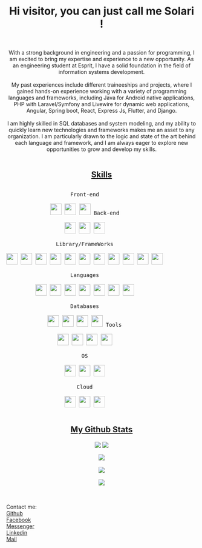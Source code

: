 <h1 align="center">Hi visitor, you can just call me Solari !</h1>
<br>
<p align="center">
With a strong background in engineering and a passion for programming, I am excited to bring my expertise and experience to a new opportunity. As an engineering student at Esprit, I have a solid foundation in the field of information systems development.<br><br>My past experiences include different traineeships and projects, where I gained hands-on experience working with a variety of programming languages and frameworks, including Java for Android native applications, PHP with Laravel/Symfony and Livewire for dynamic web applications, Angular, Spring boot, React, Express Js, Flutter, and Django.<br><br>
I am highly skilled in SQL databases and system modeling, and my ability to quickly learn new technologies and frameworks makes me an asset to any organization. I am particularly drawn to the logic and state of the art behind each language and framework, and I am always eager to explore new opportunities to grow and develop my skills.<br><br>
</p>
<h2 align="center"><u>Skills</u></h2>
<p style="display: inline-block;" align="center">
  <kbd>
    <kbd>Front-end</kbd>
    <br>
    <br>
    <img width="30px" src="https://cdn.jsdelivr.net/gh/devicons/devicon/icons/html5/html5-original.svg" /> 
    <img width="30px" src="https://cdn.jsdelivr.net/gh/devicons/devicon/icons/css3/css3-plain.svg" /> 
    <img width="30px" src="https://cdn.jsdelivr.net/gh/devicons/devicon/icons/sass/sass-original.svg" /> 
  </kbd>
  <kbd>
    <kbd>Back-end</kbd>
    <br>
    <br>
    <img width="30px" src="https://cdn.jsdelivr.net/gh/devicons/devicon/icons/apache/apache-original-wordmark.svg" />
    <img width="30px" src="https://cdn.jsdelivr.net/gh/devicons/devicon/icons/nodejs/nodejs-original.svg" />
    <img width="30px" src="https://cdn.jsdelivr.net/gh/devicons/devicon/icons/tomcat/tomcat-original.svg" />
  </kbd>
  <br>
  <br>
  <kbd>
    <kbd>Library/FrameWorks</kbd>
    <br>
    <br>
    <img width="30px" src="https://cdn.jsdelivr.net/gh/devicons/devicon/icons/laravel/laravel-plain-wordmark.svg" />
    <img width="30px" src="https://cdn.jsdelivr.net/gh/devicons/devicon/icons/symfony/symfony-original-wordmark.svg" />
    <img width="30px" src="https://cdn.jsdelivr.net/gh/devicons/devicon/icons/spring/spring-original-wordmark.svg" />
    <img width="30px" src="https://cdn.jsdelivr.net/gh/devicons/devicon/icons/express/express-original-wordmark.svg" />
    <img width="30px" src="https://cdn.jsdelivr.net/gh/devicons/devicon/icons/django/django-plain-wordmark.svg" />
    <img width="30px" src="https://cdn.jsdelivr.net/gh/devicons/devicon/icons/dot-net/dot-net-plain-wordmark.svg" />
    <img width="30px" src="https://cdn.jsdelivr.net/gh/devicons/devicon/icons/androidstudio/androidstudio-original.svg" />
    <img width="30px" src="https://cdn.jsdelivr.net/gh/devicons/devicon/icons/bootstrap/bootstrap-original.svg" />
    <img width="30px" src="https://cdn.jsdelivr.net/gh/devicons/devicon/icons/tailwindcss/tailwindcss-plain.svg" />
    <img width="30px" src="https://cdn.jsdelivr.net/gh/devicons/devicon/icons/react/react-original.svg" />
    <img width="30px" src="https://cdn.jsdelivr.net/gh/devicons/devicon/icons/angularjs/angularjs-original.svg" />
  </kbd>
  <br>
  <br>
  <kbd>
    <kbd>Languages</kbd>
    <br>
    <br>
    <img width="30px" src="https://cdn.jsdelivr.net/gh/devicons/devicon/icons/java/java-original.svg" />
    <img width="30px" src="https://cdn.jsdelivr.net/gh/devicons/devicon/icons/php/php-plain.svg" />
    <img width="30px" src="https://cdn.jsdelivr.net/gh/devicons/devicon/icons/dart/dart-original.svg" />
    <img width="30px" src="https://cdn.jsdelivr.net/gh/devicons/devicon/icons/python/python-plain.svg" />
    <img width="30px" src="https://cdn.jsdelivr.net/gh/devicons/devicon/icons/bash/bash-original.svg" />
    <img width="30px" src="https://cdn.jsdelivr.net/gh/devicons/devicon/icons/javascript/javascript-original.svg" />
    <img width="30px" src="https://cdn.jsdelivr.net/gh/devicons/devicon/icons/typescript/typescript-original.svg" />
  </kbd>
  <br>
  <br>
  <kbd>
    <kbd>Databases</kbd>
    <br>
    <br> 
    <img width="30px" src="https://cdn.jsdelivr.net/gh/devicons/devicon/icons/mysql/mysql-original-wordmark.svg" />
    <img width="30px" src="https://cdn.jsdelivr.net/gh/devicons/devicon/icons/postgresql/postgresql-original-wordmark.svg" />
    <img width="30px" src="https://cdn.jsdelivr.net/gh/devicons/devicon/icons/sqlite/sqlite-original-wordmark.svg" />
    <img width="30px" src="https://cdn.jsdelivr.net/gh/devicons/devicon/icons/mongodb/mongodb-plain-wordmark.svg" />
  </kbd>

  <kbd>
    <kbd>Tools</kbd>
    <br>
    <br>
    <img width="30px" src="https://cdn.jsdelivr.net/gh/devicons/devicon/icons/vscode/vscode-original.svg" />
    <img width="30px" src="https://github.com/termux/termux-app/raw/master/app/src/main/res/mipmap-xxxhdpi/ic_launcher.png" />
    <img width="30px" src="https://upload.wikimedia.org/wikipedia/commons/a/ab/Swagger-logo.png" />
    <img width="30px" src="https://cdn.worldvectorlogo.com/logos/postman.svg" />
  </kbd>
  <br>
  <br>
  <kbd>
    <kbd>OS</kbd>
    <br>
    <br>
    <img width="30px" src="https://cdn.jsdelivr.net/gh/devicons/devicon/icons/linux/linux-original.svg" />
    <img width="30px" src="https://cdn.jsdelivr.net/gh/devicons/devicon/icons/android/android-original.svg" />
    <img width="30px" src="https://cdn.jsdelivr.net/gh/devicons/devicon/icons/windows8/windows8-original.svg" />
  </kbd>
  <br>
  <br>
   <kbd>
    <kbd>Cloud</kbd>
    <br>
    <br>
    <img width="30px" src="https://cdn.jsdelivr.net/gh/devicons/devicon/icons/amazonwebservices/amazonwebservices-plain-wordmark.svg" />
    <img width="30px" src="https://cdn.jsdelivr.net/gh/devicons/devicon/icons/azure/azure-original-wordmark.svg" />
    <img width="30px" src="https://cdn.jsdelivr.net/gh/devicons/devicon/icons/heroku/heroku-original-wordmark.svg" />   
  </kbd>
</p>


<br>
<h2 align="center"><u>My Github Stats</u></h2>
<p align="center">
<img align="center" src="https://github-readme-stats.vercel.app/api/top-langs/?username=ChakerKhachlek&layout=compact&bg_color=0,73FA79,73FDFF,7A81FF&theme=graywhite&langs_count=10">
<img align="center" src="https://github-readme-stats.vercel.app/api?username=ChakerKhachlek&count_private=true&show_icons=trueline_height=21&bg_color=0,EC6C6C,FFD479,FFFC79,73FA79&theme=graywhite">	
  <br>
  <br>
<img align="center" src="https://github-readme-streak-stats.herokuapp.com/?user=KasRoudra&theme=dracula">
  <br>
  <br>
<img src="https://metrics.lecoq.io/ChakerKhachlek?template=classic&achievements=1&achievements.threshold=C&achievements.secrets=true&achievements.display=compact&achievements.limit=0&config.timezone=Africa%2FDhaka">	
  <br>
  <br>
<img src="https://github-profile-trophy.vercel.app/?username=KasRoudra&theme=onedark&title=MultiLanguage,Stars,Commit,Followers,Repo,PR">
</p>


<br>
<br>
Contact me:
 <br>
<a href="https://github.com/ChakerKhachlek" target="_blank">Github</a>
 <br>
<a href="https://facebook.com/Solari2666" target="_blank">Facebook</a>
 <br>
<a href="https://m.me/Solari2666" target="_blank">Messenger</a>
 <br>
<a href="https://www.linkedin.com/in/chaker-khachlek-4894821a3" target="_blank">Linkedin</a>
 <br>
<a href="mailto:chaker_khachlek@outlook.com" target="_blank">Mail</a>


